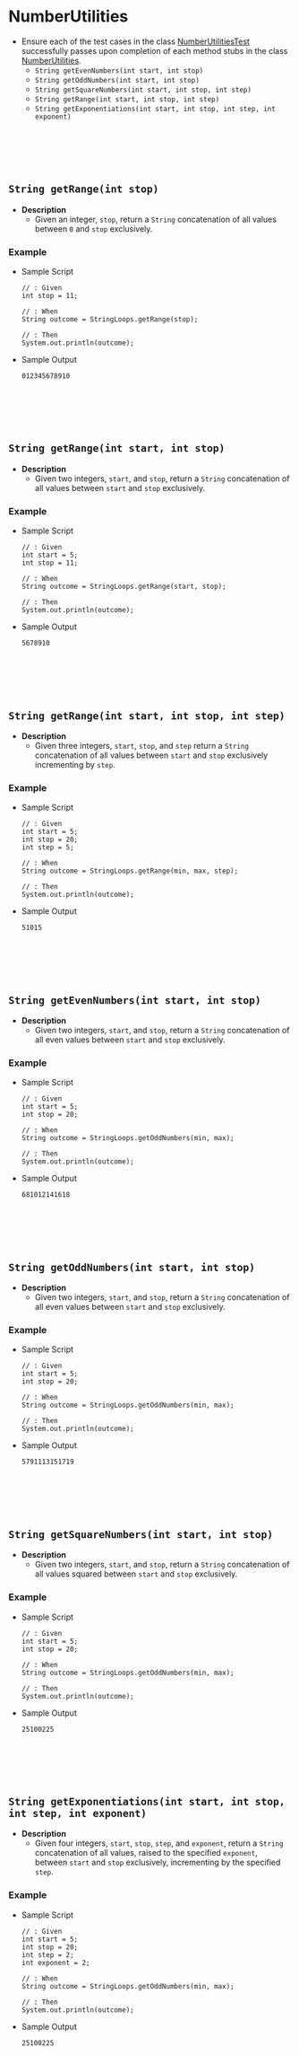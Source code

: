 # NumberUtilities
* Ensure each of the test cases in the class [NumberUtilitiesTest](https://github.com/Zipcoder/CR-MicroLabs-Loops-NumbersTrianglesTables/blob/master/src/test/java/io/zipcoder/microlabs/mastering_loops/NumberUtilitiesTest.java) successfully passes upon completion of each method stubs in the class [NumberUtilities](https://github.com/Zipcoder/CR-MicroLabs-Loops-NumbersTrianglesTables/blob/master/src/main/java/io/zipcoder/microlabs/mastering_loops/NumberUtilities.java).
    * `String getEvenNumbers(int start, int stop)` 
    * `String getOddNumbers(int start, int stop)`
    * `String getSquareNumbers(int start, int stop, int step)` 
    * `String getRange(int start, int stop, int step)` 
    * `String getExponentiations(int start, int stop, int step, int exponent)` 
    






<br><br><br><br>
## `String getRange(int stop)`
* **Description**
    * Given an integer, `stop`, return a `String` concatenation of all values between `0` and `stop` exclusively.
### Example
* Sample Script

    ```
    // : Given
    int stop = 11;
    
    // : When
    String outcome = StringLoops.getRange(stop);
    
    // : Then
    System.out.println(outcome);
    ```



* Sample Output

    ```
    012345678910
    ```









<br><br><br><br>
## `String getRange(int start, int stop)`
* **Description**
    * Given two integers, `start`, and `stop`, return a `String` concatenation of all values between `start` and `stop` exclusively.
### Example
* Sample Script

    ```
    // : Given
    int start = 5;
    int stop = 11;
    
    // : When
    String outcome = StringLoops.getRange(start, stop);
    
    // : Then
    System.out.println(outcome);
    ```



* Sample Output

    ```
    5678910
    ```





<br><br><br><br>
## `String getRange(int start, int stop, int step)`
* **Description**
    * Given three integers, `start`, `stop`, and `step` return a `String` concatenation of all values between `start` and `stop` exclusively incrementing by `step`.
### Example
* Sample Script

    ```
    // : Given
    int start = 5;
    int stop = 20;
    int step = 5;
    
    // : When
    String outcome = StringLoops.getRange(min, max, step);
    
    // : Then
    System.out.println(outcome);
    ```



* Sample Output

    ```
    51015
    ```
    
    
    










<br><br><br><br>
## `String getEvenNumbers(int start, int stop)`
* **Description**
    * Given two integers, `start`, and `stop`, return a `String` concatenation of all even values between `start` and `stop` exclusively.
### Example
* Sample Script

    ```
    // : Given
    int start = 5;
    int stop = 20;
    
    // : When
    String outcome = StringLoops.getOddNumbers(min, max);
    
    // : Then
    System.out.println(outcome);
    ```



* Sample Output

    ```
    681012141618
    ```
    

<br><br><br><br>
## `String getOddNumbers(int start, int stop)`
* **Description**
    * Given two integers, `start`, and `stop`, return a `String` concatenation of all even values between `start` and `stop` exclusively.
### Example
* Sample Script

    ```
    // : Given
    int start = 5;
    int stop = 20;
    
    // : When
    String outcome = StringLoops.getOddNumbers(min, max);
    
    // : Then
    System.out.println(outcome);
    ```



* Sample Output

    ```
    5791113151719
    ```













    

<br><br><br><br>
## `String getSquareNumbers(int start, int stop)`
* **Description**
    * Given two integers, `start`, and `stop`, return a `String` concatenation of all values squared between `start` and `stop` exclusively.
### Example
* Sample Script

    ```
    // : Given
    int start = 5;
    int stop = 20;
    
    // : When
    String outcome = StringLoops.getOddNumbers(min, max);
    
    // : Then
    System.out.println(outcome);
    ```



* Sample Output

    ```
    25100225
    ```
    
    
    
    







<br><br><br><br>
## `String getExponentiations(int start, int stop, int step, int exponent)`
* **Description**
    * Given four integers, `start`, `stop`, `step`, and `exponent`, return a `String` concatenation of all values, raised to the specified `exponent`, between `start` and `stop` exclusively, incrementing by the specified `step`.
### Example
* Sample Script

    ```
    // : Given
    int start = 5;
    int stop = 20;
    int step = 2;
    int exponent = 2;
    
    // : When
    String outcome = StringLoops.getOddNumbers(min, max);
    
    // : Then
    System.out.println(outcome);
    ```



* Sample Output

    ```
    25100225
    ```
